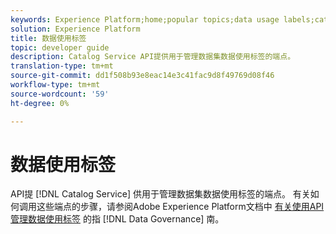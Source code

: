 ```yaml
---
keywords: Experience Platform;home;popular topics;data usage labels;catalog service
solution: Experience Platform
title: 数据使用标签
topic: developer guide
description: Catalog Service API提供用于管理数据集数据使用标签的端点。
translation-type: tm+mt
source-git-commit: dd1f508b93e8eac14e3c41fac9d8f49769d08f46
workflow-type: tm+mt
source-wordcount: '59'
ht-degree: 0%

---
```



# 数据使用标签

API提 [!DNL Catalog Service] 供用于管理数据集数据使用标签的端点。 有关如何调用这些端点的步骤，请参阅Adobe Experience Platform文档中 [有关使用API管理数据使用标签](../../data-governance/labels/overview.md) 的指 [!DNL Data Governance] 南。